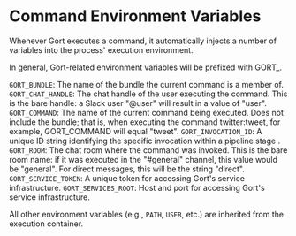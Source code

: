 # Command Environment Variables

Whenever Gort executes a command, it automatically injects a number of variables into the process' execution environment. 

In general, Gort-related environment variables will be prefixed with GORT_.

`GORT_BUNDLE`: The name of the bundle the current command is a member of.
`GORT_CHAT_HANDLE`: The chat handle of the user executing the command. This is the bare handle: a Slack user "@user" will result in a value of "user".
`GORT_COMMAND`: The name of the current command being executed. Does not include the bundle; that is, when executing the command twitter:tweet, for example, GORT_COMMAND will equal "tweet".
`GORT_INVOCATION_ID`: A unique ID string identifying the specific invocation within a pipeline stage .
`GORT_ROOM`: The chat room where the command was invoked. This is the bare room name: if it was executed in the "#general" channel, this value would be "general". For direct messages, this will be the string "direct".
`GORT_SERVICE_TOKEN`: A unique token for accessing Gort's service infrastructure.
`GORT_SERVICES_ROOT`: Host and port for accessing Gort's service infrastructure.

All other environment variables (e.g., `PATH`, `USER`, etc.) are inherited from the execution container.
